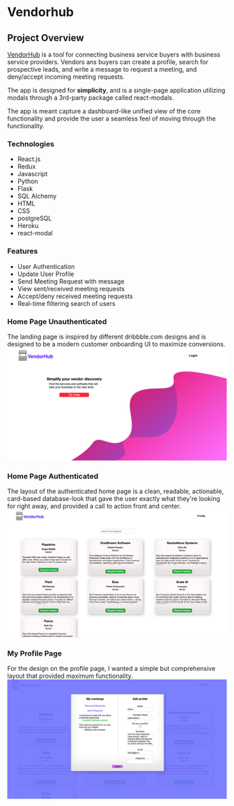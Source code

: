 
# Vendorhub

## Project Overview

[VendorHub](https://vendorhub.herokuapp.com/) is a tool for connecting business service buyers with business service providers. Vendors ans buyers can create a profile, search for prospective leads, and write a message to request a meeting, and deny/accept incoming meeting requests.

The app is designed for **simplicity**, and is a single-page application utilizing modals through a 3rd-party package called react-modals.

The app is meant capture a dashboard-like unified view of the core functionality and provide the user a seamless feel of moving through the functionality.

### Technologies
- React.js
- Redux
- Javascript
- Python
- Flask
- SQL Alchemy
- HTML
- CSS
- postgreSQL
- Heroku
- react-modal

### Features
- User Authentication
- Update User Profile
- Send Meeting Request with message
- View sent/received meeting requests
- Accept/deny received meeting requests
- Real-time filtering search of users


### Home Page Unauthenticated
The landing page is inspired by different dribbble.com designs and is designed to be a modern customer onboarding UI to maximize conversions.
![Home Page Not Logged In](/ReadmeImages/HomePage.png "Home Page")

### Home Page Authenticated
The layout of the authenticated home page is a clean, readable, actionable, card-based database-look that gave the user exactly what they're looking for right away, and provided a call to action front and center.
![Home Page Logged In](/ReadmeImages/HomePageLoggedIn.png "Home Page Logged In")

### My Profile Page
For the design on the profile page, I wanted a simple but comprehensive layout that provided maximum functionality.
![My Profile](/ReadmeImages/MyProfile.png "My Profile")
